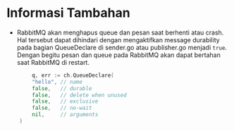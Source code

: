# Informasi Tambahan

* RabbitMQ akan menghapus queue dan pesan saat berhenti atau crash. Hal tersebut dapat dihindari dengan mengaktifkan message durability pada bagian QueueDeclare di sender.go atau publisher.go menjadi `true`. Dengan begitu pesan dan queue pada RabbitMQ akan dapat bertahan saat RabbitMQ di restart.

```go
        q, err := ch.QueueDeclare(
		"hello", // name
		false,   // durable
		false,   // delete when unused
		false,   // exclusive
		false,   // no-wait
		nil,     // arguments
	)
```
